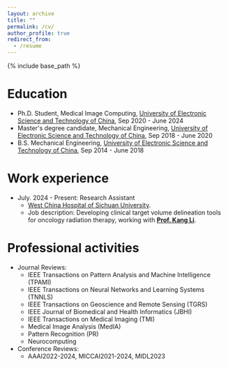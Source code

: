 ```yaml
---
layout: archive
title: ""
permalink: /cv/
author_profile: true
redirect_from:
  - /resume
---
```


{% include base_path %}

Education
======
* Ph.D. Student, Medical Image Computing, [University of Electronic Science and Technology of China](https://www.uestc.edu.cn/), Sep 2020 - June 2024
* Master's degree candidate, Mechanical Engineering, [University of Electronic Science and Technology of China](https://www.uestc.edu.cn/), Sep 2018 - June 2020
* B.S. Mechanical Engineering, [University of Electronic Science and Technology of China](https://www.uestc.edu.cn/), Sep 2014 - June 2018

Work experience
======
* July. 2024 - Present: Research Assistant
  *  [West China Hospital of Sichuan University](https://www.wchscu.cn/Home.html).
  *  Job description: Developing clinical target volume delineation tools for oncology radiation therapy, working with <b>[Prof. Kang Li](https://scholar.google.com/citations?user=Ww6adYYAAAAJ&hl=en)</b>.

Professional activities
======
* Journal Reviews:
  * IEEE Transactions on Pattern Analysis and Machine Intelligence (TPAMI)
  * IEEE Transactions on Neural Networks and Learning Systems (TNNLS)
  * IEEE Transactions on Geoscience and Remote Sensing (TGRS)
  * IEEE Journal of Biomedical and Health Informatics (JBHI)
  * IEEE Transactions on Medical Imaging (TMI)
  * Medical Image Analysis (MedIA) 
  * Pattern Recognition (PR)
  * Neurocomputing
* Conference Reviews:
   * AAAI2022-2024, MICCAI2021-2024, MIDL2023

